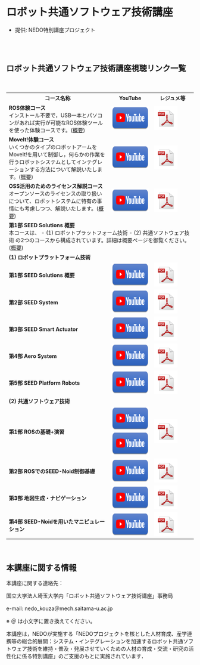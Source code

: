 ﻿# ロボット共通ソフトウェア技術講座

* 提供: NEDO特別講座プロジェクト

<br/><br/>


## ロボット共通ソフトウェア技術講座視聴リンク一覧

<table class="table-alt">
<tr><th>コース名称</th><th width="100">YouTube</th><th width="100">レジュメ等</th></tr>

<tr>
　　<td><b>ROS体験コース</b><br/>インストール不要で，USB一本とパソコンがあれば実行が可能なROS体験ツールを使った体験コースです。(<a href="/tutorials/01_01_intro">概要</a>)</td>
    <td><a href="https://www.youtube.com/watch?v=mx1BE5LaDWk"><img src="/figs/youtube_button.png" height="64"></a></td>
    <td><a href="/tutorials/01_01_intro/01_01_intro.pdf"><img src="/figs/pdf_icon.png" height="64"></a></td>
</tr>

<tr>
　　<td><b>MoveIt!体験コース</b><br/>いくつかのタイプのロボットアームをMoveIt!を用いて制御し，何らかの作業を行うロボットシステムとしてインテグレーションする方法について解説いたします。(<a href="/tutorials/01_02_moveit">概要</a>)</td>
    <td><a href="https://www.youtube.com/embed/Lfk9ee1ZEJQ"><img src="/figs/youtube_button.png" height="64"></a></td>
    <td><a href="/tutorials/01_02_license/01_02_license.pdf"><img src="/figs/pdf_icon.png" height="64"></a></td>
</tr>

<tr>
　　<td><b>OSS活用のためのライセンス解説コース</b><br/>オープンソースのライセンスの取り扱いについて、ロボットシステムに特有の事情にも考慮しつつ、解説いたします。(<a href="/tutorials/01_02_license">概要</a>)</td>
    <td><a href="https://www.youtube.com/watch?v=KzEVeM0A-1o"><img src="/figs/youtube_button.png" height="64"></a></td>
    <td><a href="/tutorials/01_02_license/01_02_license.pdf"><img src="/figs/pdf_icon.png" height="64"></a></td>
</tr>

<tr><td colspan="3"><b>第1部 SEED Solutions 概要</b><br/>本コースは、
- (1) ロボットプラットフォーム技術
- (2) 共通ソフトウェア技術
の2つのコースから構成されています。詳細は概要ページを御覧ください。(<a href="/tutorials/02_01_seed">概要</a>)</td>
</tr>
<tr><td colspan="3"><b>(1) ロボットプラットフォーム技術</b></td></tr>
<tr>
    <td><b>第1部 SEED Solutions 概要</b></td>
    <td><a href="https://www.youtube.com/watch?v=PhPFdAUGmOo"><img src="/figs/youtube_button.png" height="64"></a></td>
    <td><a href="/tutorials/02_01_seed/seed/02_01_Seed01.pdf"><img src="/figs/pdf_icon.png" height="64"></a></td>
</tr>
<tr>
    <td><b>第2部 SEED System</b></td>
    <td><a href="https://www.youtube.com/watch?v=7B_ut0Jfq0U"><img src="/figs/youtube_button.png" height="64"></a></td>
    <td><a href="/tutorials/02_01_seed/seed/02_01_Seed02.pdf"><img src="/figs/pdf_icon.png" height="64"></a></td>
</tr>
<tr>
    <td><b>第3部 SEED Smart Actuator</b></td>
    <td><a href="https://www.youtube.com/watch?v=0kcW_Fl6Qhc"><img src="/figs/youtube_button.png" height="64"></a></td>
    <td><a href="/tutorials/02_01_seed/seed/02_01_Seed03.pdf"><img src="/figs/pdf_icon.png" height="64"></a></td>
</tr>
<tr>
    <td><b>第4部 Aero System</b></td>
    <td><a href="https://www.youtube.com/watch?v=6DTaDwSxJ1c"><img src="/figs/youtube_button.png" height="64"></a></td>
    <td><a href="/tutorials/02_01_seed/seed/02_01_Seed04.pdf"><img src="/figs/pdf_icon.png" height="64"></a></td>
</tr>
<tr>
    <td><b>第5部 SEED Platform Robots</b></td>
    <td><a href="https://www.youtube.com/watch?v=b-ozDzlnagY"><img src="/figs/youtube_button.png" height="64"></a></td>
    <td><a href="/tutorials/02_01_seed/seed/02_01_Seed05.pdf"><img src="/figs/pdf_icon.png" height="64"></a></td>
</tr>

<tr><td colspan="3"><b>(2) 共通ソフトウェア技術</b></td></tr>
<tr>
    <td><b>第1部 ROSの基礎+演習</b></td>
    <td><a href="https://www.youtube.com/watch?v=DVOrKRZg8aA"><img src="/figs/youtube_button.png" height="64"></a><br/><a href="https://www.youtube.com/watch?v=ZKlDS-W2ekk"><img src="/figs/youtube_button.png" height="64"></a></td>
    <td><a href="/tutorials/02_01_seed/seed/02_01_ROS01.pdf"><img src="/figs/pdf_icon.png" height="64"></a></td>
</tr>
<tr>
    <td><b>第2部 ROSでのSEED-Noid制御基礎</b></td>
    <td><a href="https://www.youtube.com/watch?v=Ny2p114BDAo"><img src="/figs/youtube_button.png" height="64"></a></td>
    <td><a href="/tutorials/02_01_seed/seed/02_01_ROS02.pdf"><img src="/figs/pdf_icon.png" height="64"></a></td>
</tr>
<tr>
    <td><b>第3部 地図生成・ナビゲーション</b></td>
    <td><a href="https://www.youtube.com/watch?v=l2uo6BIiSXk"><img src="/figs/youtube_button.png" height="64"></a></td>
    <td><a href="/tutorials/02_01_seed/seed/02_01_ROS03.pdf"><img src="/figs/pdf_icon.png" height="64"></a></td>
</tr>
<tr>
    <td><b>第4部 SEED-Noidを用いたマニピュレーション</b></td>
    <td><a href="https://www.youtube.com/watch?v=SNgDkm5neTE"><img src="/figs/youtube_button.png" height="64"></a></td>
    <td><a href="/tutorials/02_01_seed/seed/02_01_ROS04.pdf"><img src="/figs/pdf_icon.png" height="64"></a></td>
</tr>

</table>

<br/>

## 本講座に関する情報

本講座に関する連絡先：

国立大学法人埼玉大学内「ロボット共通ソフトウェア技術講座」事務局

e-mail: nedo_kouza＠mech.saitama-u.ac.jp

※ ＠ は小文字に置き換えてください。

本講座は，NEDOが実施する「NEDOプロジェクトを核とした人材育成、産学連携等の総合的展開：システム・インテグレーションを加速するロボット共通ソフトウェア技術を維持・普及・発展させていくための人材の育成・交流・研究の活性化に係る特別講座」のご支援のもとに実施されています．
